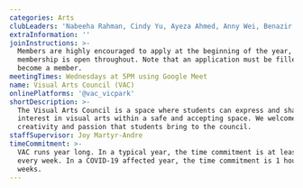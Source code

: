 ```yaml
---
categories: Arts
clubLeaders: 'Nabeeha Rahman, Cindy Yu, Ayeza Ahmed, Anny Wei, Benazir Chowdhury'
extraInformation: ''
joinInstructions: >-
  Members are highly encouraged to apply at the beginning of the year, but
  membership is open throughout. Note that an application must be filled out to
  become a member.
meetingTimes: Wednesdays at 5PM using Google Meet
name: Visual Arts Council (VAC)
onlinePlatforms: '@vac_vicpark'
shortDescription: >-
  The Visual Arts Council is a space where students can express and share their
  interest in visual arts within a safe and accepting space. We welcome the
  creativity and passion that students bring to the council.
staffSupervisor: Joy Martyr-Andre
timeCommitment: >-
  VAC runs year long. In a typical year, the time commitment is at least 1 hour
  every week. In a COVID-19 affected year, the time commitment is 1 hour every 2
  weeks.
---
```


